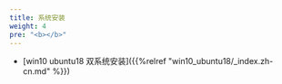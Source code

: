 ```yaml
---
title: 系统安装
weight: 4
pre: "<b></b>"
---
```


* [win10 ubuntu18 双系统安装]({{%relref "win10_ubuntu18/_index.zh-cn.md" %}})
